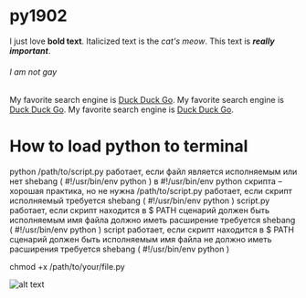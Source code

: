 # py1902
I just love **bold text**.
Italicized text is the *cat's meow*.
This text is ___really important___.
###### I am not gay
My favorite search engine is [Duck Duck Go](https://duckduckgo.com).
My favorite search engine is [Duck Duck Go](https://duckduckgo.com).
My favorite search engine is [Duck Duck Go](https://duckduckgo.com).

# How to load python to terminal
python /path/to/script.py
работает, если файл является исполняемым или нет
shebang ( #!/usr/bin/env python ) в #!/usr/bin/env python скрипта – хорошая практика, но не нужна
/path/to/script.py
работает, если скрипт исполняемый
требуется shebang ( #!/usr/bin/env python )
script.py
работает, если скрипт находится в $ PATH
сценарий должен быть исполняемым
имя файла должно иметь расширение
требуется shebang ( #!/usr/bin/env python )
script
работает, если скрипт находится в $ PATH
сценарий должен быть исполняемым
имя файла не должно иметь расширения
требуется shebang ( #!/usr/bin/env python )

 chmod +x /path/to/your/file.py 






![alt text](https://ak8.picdn.net/shutterstock/videos/1011909218/thumb/11.jpg)
